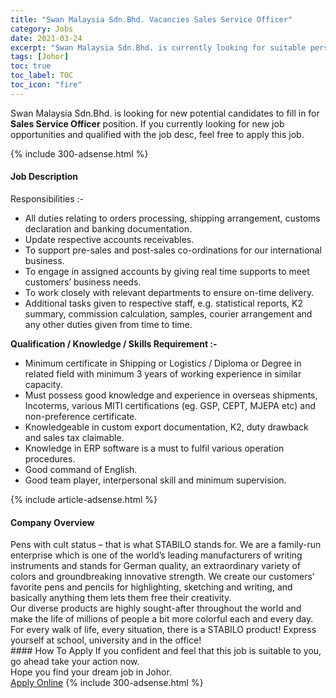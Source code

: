 ```yaml
---
title: "Swan Malaysia Sdn.Bhd. Vacancies Sales Service Officer" 
category: Jobs 
date: 2021-03-24 
excerpt: "Swan Malaysia Sdn.Bhd. is currently looking for suitable person to fill in the Sales Service Officer which based in Johor" 
tags: [Johor] 
toc: true 
toc_label: TOC 
toc_icon: "fire" 
--- 
```


<p>Swan Malaysia Sdn.Bhd. is looking for new potential candidates to fill in for <b>Sales Service Officer</b> position. If you currently looking for new job opportunities and qualified with the job desc, feel free to apply this job.
</p>{% include 300-adsense.html %} 
<div><div><h4>Job Description</h4></div><div><div><span><div><p>Responsibilities :-</p><ul><li>All duties relating to orders processing, shipping arrangement, customs declaration and banking documentation.</li><li>Update respective accounts receivables.</li><li>To support pre-sales and post-sales co-ordinations for our international business.</li><li>To engage in assigned accounts by giving real time supports to meet customers&#8217; business needs.</li><li>To work closely with relevant departments to ensure on-time delivery.</li><li>Additional tasks given to respective staff, e.g. statistical reports, K2 summary, commission calculation, samples, courier arrangement and any other duties given from time to time.</li></ul><p><strong>Qualification / Knowledge / Skills Requirement :-</strong></p><ul><li>Minimum certificate in Shipping or Logistics / Diploma or Degree in related field with minimum 3 years of working experience in similar capacity.</li><li>Must possess good knowledge and experience in overseas shipments, Incoterms, various MITI certifications (eg. GSP, CEPT, MJEPA etc) and non-preference certificate.</li><li>Knowledgeable in custom export documentation, K2, duty drawback and sales tax claimable.</li><li>Knowledge in ERP software is a must to fulfil various operation procedures.</li><li>Good command of English.</li><li>Good team player, interpersonal skill and minimum supervision.</li></ul></div></span></div></div></div> 
{% include article-adsense.html %} 
<div><div><h4>Company Overview</h4></div><div><div><span><div><div>
<div>
<div>Pens with cult status &#8211; that is what STABILO stands for. We are a family-run enterprise which is one of the world&#8217;s leading manufacturers of writing instruments and stands for German quality, an extraordinary variety of colors and groundbreaking innovative strength. We create our customers&#8217; favorite pens and pencils for highlighting, sketching and writing, and basically anything them lets them free their creativity.</div>
<div>Our diverse products are highly sought-after throughout the world and make the life of millions of people a bit more colorful each and every day. For every walk of life, every situation, there is a STABILO product! Express yourself at school, university and in the office!</div>
</div>
</div></div></span></div></div></div> 
#### How To Apply 
If you confident and feel that this job is suitable to you, go ahead take your action now. <br/> 
Hope you find your dream job in Johor. <br/> 
<a href="https://www.jobstreet.com.my/en/job/sales-service-officer-4515839?jobId=jobstreet-my-job-4515839&" class="btn btn--info" target="_blank" rel="nofollow noopenner">Apply Online</a> 
{% include 300-adsense.html %} 
